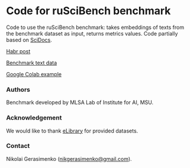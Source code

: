 # Code for ruSciBench benchmark

Code to use the ruSciBench benchmark: takes embeddings of texts from the benchmark dataset as input, returns metrics values. Code partially based on [SciDocs](https://github.com/allenai/scidocs).

[Habr post](https://habr.com/ru/articles/781032/)

[Benchmark text data](https://huggingface.co/datasets/mlsa-iai-msu-lab/ru_sci_bench)

[Google Colab example](https://colab.research.google.com/drive/1d-o43S8BYZXQFNSbGMO_ot8CuC5hW2O1?usp=sharing)


### Authors
Benchmark developed by MLSA Lab of Institute for AI, MSU.

### Acknowledgement
We would like to thank [eLibrary](https://elibrary.ru/) for provided datasets.

### Contact
Nikolai Gerasimenko (nikgerasimenko@gmail.com).
